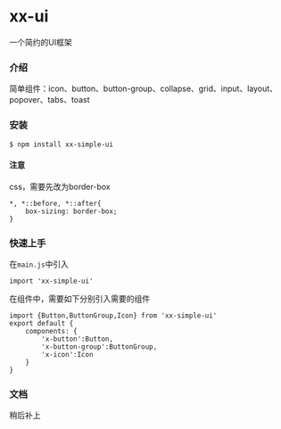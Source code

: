 # xx-ui
一个简约的UI框架

### 介绍

简单组件：icon、button、button-group、collapse、grid、input、layout、popover、tabs、toast

### 安装
```
$ npm install xx-simple-ui
```

#### 注意
css，需要先改为border-box
```
*, *::before, *::after{
    box-sizing: border-box;
}
```

### 快速上手
在`main.js`中引入
```
import 'xx-simple-ui'
```

在组件中，需要如下分别引入需要的组件
```
import {Button,ButtonGroup,Icon} from 'xx-simple-ui'
export default {
    components: {
        'x-button':Button,
        'x-button-group':ButtonGroup,
        'x-icon':Icon
    }
}
```

### 文档
稍后补上



